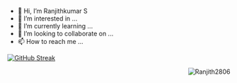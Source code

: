 - 👋 Hi, I’m Ranjithkumar S
- 👀 I’m interested in ...
- 🌱 I’m currently learning ...
- 💞️ I’m looking to collaborate on ...
- 📫 How to reach me ...

<!---
Ranjith2806/Ranjith2806 is a ✨ special ✨ repository because its `README.md` (this file) appears on your GitHub profile.
You can click the Preview link to take a look at your changes.
--->
<p align="right">
<!-- <img alt="lang stats" src="https://github-readme-streak-stats.herokuapp.com?user=Ranjith2806&theme=radical)](https://git.io/streak-stats" alt="Ranjith2806">
</p> -->

[![GitHub Streak](https://github-readme-streak-stats.herokuapp.com?user=Ranjith2806&theme=radical)](https://git.io/streak-stats)

<p>&nbsp;<img align="right" src="https://github-readme-stats.vercel.app/api?username=Ranjith2806&show_icons=true&locale=en&theme=highcontrast&hide_border=true" alt="Ranjith2806" /></p>



